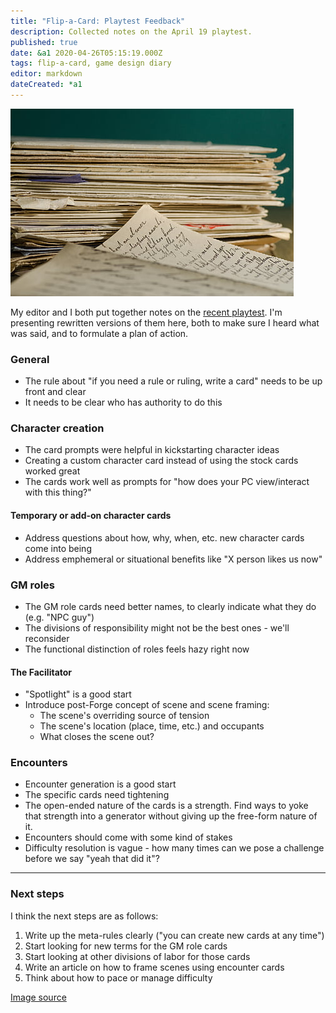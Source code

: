 ```yaml
---
title: "Flip-a-Card: Playtest Feedback"
description: Collected notes on the April 19 playtest.
published: true
date: &a1 2020-04-26T05:15:19.000Z
tags: flip-a-card, game design diary
editor: markdown
dateCreated: *a1
---
```


![Featured Image](flip-a-card-playtest-feedback.jpg)

My editor and I both put together notes on the [recent playtest](/flip-a-card-playtest-april-19/). I'm presenting rewritten versions of them here, both to make sure I heard what was said, and to formulate a plan of action.

### General

* The rule about "if you need a rule or ruling, write a card" needs to be up front and clear
* It needs to be clear who has authority to do this

### Character creation

* The card prompts were helpful in kickstarting character ideas
* Creating a custom character card instead of using the stock cards worked great
* The cards work well as prompts for "how does your PC view/interact with this thing?"

#### Temporary or add-on character cards

* Address questions about how, why, when, etc. new character cards come into being
* Address emphemeral or situational benefits like "X person likes us now"

### GM roles

* The GM role cards need better names, to clearly indicate what they do (e.g. "NPC guy")
* The divisions of responsibility might not be the best ones - we'll reconsider
* The functional distinction of roles feels hazy right now

#### The Facilitator

* "Spotlight" is a good start
* Introduce post-Forge concept of scene and scene framing:
  * The scene's overriding source of tension
  * The scene's location (place, time, etc.) and occupants
  * What closes the scene out?

### Encounters

* Encounter generation is a good start
* The specific cards need tightening
* The open-ended nature of the cards is a strength. Find ways to yoke that strength into a generator without giving up the free-form nature of it.
* Encounters should come with some kind of stakes
* Difficulty resolution is vague - how many times can we pose a challenge before we say "yeah that did it"?

----

### Next steps

I think the next steps are as follows:

1. Write up the meta-rules clearly ("you can create new cards at any time")
2. Start looking for new terms for the GM role cards
3. Start looking at other divisions of labor for those cards
4. Write an article on how to frame scenes using encounter cards
5. Think about how to pace or manage difficulty

[Image source](https://c7.uihere.com/files/302/970/550/stack-letters-letter-handwriting-family-letters-thumb.jpg)